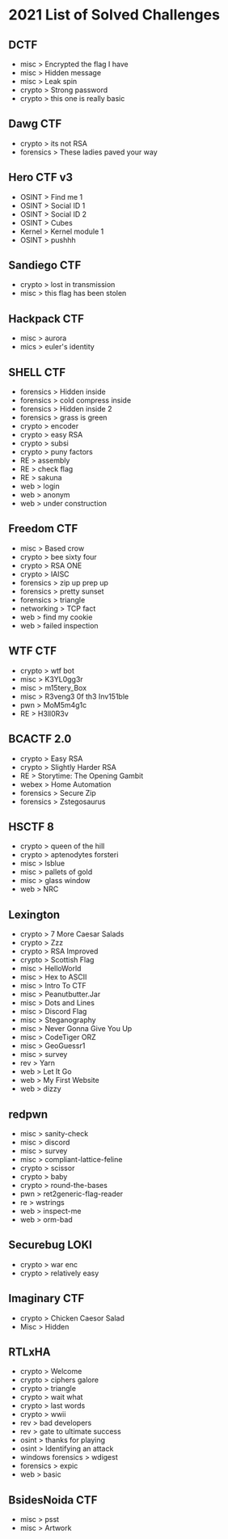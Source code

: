 # 2021 List of Solved Challenges

## DCTF
* misc > Encrypted the flag I have 
* misc > Hidden message 
* misc > Leak spin 
* crypto > Strong password
* crypto > this one is really basic 

## Dawg CTF
* crypto > its not RSA
* forensics > These ladies paved your way

## Hero CTF v3
* OSINT > Find me 1
* OSINT > Social ID 1
* OSINT > Social ID 2
* OSINT > Cubes
* Kernel > Kernel module 1
* OSINT > pushhh

## Sandiego CTF
* crypto > lost in transmission
* misc > this flag has been stolen

## Hackpack CTF
* misc > aurora
* mics > euler's identity

## SHELL CTF
* forensics > Hidden inside
* forensics > cold compress inside
* forensics > Hidden inside 2
* forensics > grass is green
* crypto > encoder
* crypto > easy RSA
* crypto > subsi
* crypto > puny factors
* RE > assembly
* RE > check flag
* RE > sakuna
* web > login
* web > anonym
* web > under construction

## Freedom CTF
* misc > Based crow
* crypto > bee sixty four
* crypto > RSA ONE
* crypto > IAISC
* forensics > zip up prep up
* forensics > pretty sunset
* forensics > triangle
* networking > TCP fact
* web > find my cookie
* web > failed inspection

## WTF CTF
* crypto > wtf bot
* misc > K3YL0gg3r
* misc > m15tery_Box
* misc > R3veng3 0f th3 Inv151ble
* pwn > MoM5m4g1c
* RE > H3ll0R3v

## BCACTF 2.0
* crypto > Easy RSA
* crypto > Slightly Harder RSA
* RE > Storytime: The Opening Gambit
* webex > Home Automation
* forensics > Secure Zip
* forensics > Zstegosaurus

## HSCTF 8
* crypto > queen of the hill
* crypto > aptenodytes forsteri
* misc > lsblue
* misc > pallets of gold
* misc > glass window
* web > NRC

## Lexington
* crypto > 7 More Caesar Salads
* crypto > Zzz
* crypto > RSA Improved
* crypto > Scottish Flag
* misc > HelloWorld
* misc > Hex to ASCII
* misc > Intro To CTF
* misc > Peanutbutter.Jar
* misc > Dots and Lines
* misc > Discord Flag
* misc > Steganography
* misc > Never Gonna Give You Up
* misc > CodeTiger ORZ
* misc > GeoGuessr1
* misc > survey
* rev > Yarn
* web > Let It Go
* web > My First Website
* web > dizzy

## redpwn
* misc > sanity-check
* misc > discord
* misc > survey
* misc > compliant-lattice-feline
* crypto > scissor
* crypto > baby
* crypto > round-the-bases
* pwn > ret2generic-flag-reader
* re > wstrings
* web > inspect-me
* web > orm-bad

## Securebug LOKI
* crypto > war enc
* crypto > relatively easy

## Imaginary CTF
* crypto > Chicken Caesor Salad
* Misc > Hidden

## RTLxHA
* crypto > Welcome 
* crypto > ciphers galore
* crypto > triangle
* crypto > wait what
* crypto > last words
* crypto > wwii
* rev > bad developers
* rev > gate to ultimate success
* osint > thanks for playing
* osint > Identifying an attack
* windows forensics > wdigest
* forensics > expic
* web > basic

## BsidesNoida CTF
* misc > psst
* misc > Artwork
